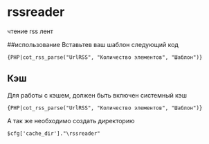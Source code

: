 # rssreader
чтениe rss лент

##использование
Вставьтев ваш шаблон следующий код

    {PHP|cot_rss_parse("UrlRSS", "Количество элементов", "Шаблон")}

## Кэш
Для работы с кэшем, должен быть включен системный кэш

    {PHP|cot_rss_parse("UrlRSS", "Количество элементов", "Шаблон")}

А так же необходимо создать директорию

    $cfg['cache_dir']."\rssreader"

